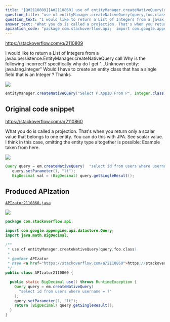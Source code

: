 ```yaml
---
title: "[Q#2110809][A#2110860] use of entityManager.createNativeQuery(query,foo.class)"
question_title: "use of entityManager.createNativeQuery(query,foo.class)"
question_text: "I would like to return a List of Integers from a javax.persistence.EntityManager.createNativeQuery call Why is the following incorrect? specifically why do I get \"...Unknown entity: java.lang.Integer\" Would I have to create an entity class that has a single field that is an Integer ? Thanks"
answer_text: "What you do is called a projection. That's when you return only a scalar value that belongs to one entity. You can do this with JPA. See scalar value. I think in this case, omitting the entity type altogether is possible: Example taken from here."
apization_code: "package com.stackoverflow.api;  import com.google.appengine.api.datastore.Query; import java.math.BigDecimal;  /**  * use of entityManager.createNativeQuery(query,foo.class)  *  * @author APIzator  * @see <a href=\"https://stackoverflow.com/a/2110860\">https://stackoverflow.com/a/2110860</a>  */ public class APIzator2110860 {    public static BigDecimal use() throws RuntimeException {     Query query = em.createNativeQuery(       \"select id from users where username = ?\"     );     query.setParameter(1, \"lt\");     return (BigDecimal) query.getSingleResult();   } }"
---
```


https://stackoverflow.com/q/2110809

I would like to return a List of Integers from a
javax.persistence.EntityManager.createNativeQuery call
Why is the following incorrect?
specifically why do I get &quot;...Unknown entity: java.lang.Integer&quot;
Would I have to create an entity class that has a single field that is an Integer ?
Thanks


<div class="code-logo"><img src="/stackoverflow.png" /></div>

```java
entityManager.createNativeQuery("Select P.AppID From P", Integer.class);
```


## Original code snippet

https://stackoverflow.com/a/2110860

What you do is called a projection. That&#x27;s when you return only a scalar value that belongs to one entity. You can do this with JPA. See scalar value.
I think in this case, omitting the entity type altogether is possible:
Example taken from here.

<div class="code-logo"><img src="/stackoverflow.png" /></div>

```java
Query query = em.createNativeQuery(  "select id from users where username = ?");  
   query.setParameter(1, "lt");  
   BigDecimal val = (BigDecimal) query.getSingleResult();
```

## Produced APIzation

[`APIzator2110860.java`](https://github.com/pasqualesalza/apization-temp-data/raw/master/search/APIzator2110860.java)

<div class="code-logo"><img src="/apizator.png" /></div>

```java
package com.stackoverflow.api;

import com.google.appengine.api.datastore.Query;
import java.math.BigDecimal;

/**
 * use of entityManager.createNativeQuery(query,foo.class)
 *
 * @author APIzator
 * @see <a href="https://stackoverflow.com/a/2110860">https://stackoverflow.com/a/2110860</a>
 */
public class APIzator2110860 {

  public static BigDecimal use() throws RuntimeException {
    Query query = em.createNativeQuery(
      "select id from users where username = ?"
    );
    query.setParameter(1, "lt");
    return (BigDecimal) query.getSingleResult();
  }
}

```